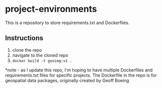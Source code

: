 # project-environments
This is a repository to store requirements.txt and Dockerfiles.

## Instructions
1. clone the repo
2. navigate to the cloned repo
3. `docker build -t geoimg:v1 .`

*note - as I update this repo, I'm hoping to have multiple Dockerfiles and requirements.txt files for specific projects. The Dockerfile in the repo is for geospatial data packages, originally created by Geoff Boeing

